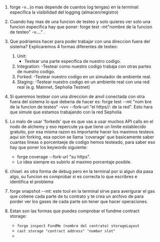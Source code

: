 1. forge -v...(o mas depende de cuantos log tengas) en la terminal: especifica la visibilidad del logging (almacen/registro)
2. Cuando hay mas de una funcion de testeo y solo quieres ver solo una funcion especifica hay que poner: forge test -mt"nombre de la funcion de testeo" -v...." .
3.  Que podriamos hacer para poder trabajar con una direccion fuera del sistema?
    Explicaremos 4 formas diferentes de testeo:
    1. Unit:
        - Testear una parte especifica de nuestro codigo.
    2.  Integration:
            -Testear como nuestro codigo trabaja con otras partes de nuestro codigo.
    3. Forked:
            -Testear nuestro codigo en un simulador de ambiente real.
    4. Staging:
            -Testear nuestro codigo en un ambiente real  con una red real (e.g. Mainnet, Sepholia Testnet)
4. Si queremos testear con una direccion de anvil conectada con otra fuera del sistema lo que deberia de hacer es: forge test --mt "nom bre de la funcion de testeo" -vvv --fork-url "el https//: de la red". Esto hara que simule que estamos trabajando con la red Sepholia  
5. Lo malo de usar 'forkeds' que es que vas a usar muchos API calls en el nodo de alchemy y eso repercute ya que tiene un limite establecido gratuito, por esa misma razon es importante hacer los maximos testeos aqui sin forking, esa opcion se llama 'coverage' que basicamente saber cuantas lineas o porcentaeje de codigo hemos testeado, para saber eso hay que poner los keywords siguiente: 
   - forge coverage --fork-url "su https".
   - Lo idea siempre es subirlo al maximo porcentaje posible.

6. chisel: es otra forma de debug pero en la terminal por si algun dia pasa algo, su funcion es comprobar si es correcta lo que escribres e identifica el problema 
7. forge snapshot --mt: este tool en la terminal sirve para averigurar el gas que cotiene cada parte de tu contrato y te crea un archivo de para porder ver los gases de cada parte sin tener que hacer operaciones.
8. Estan son las formas que puedes comprobar el fundme contract storage:
     - `forge inspect FundMe (nombre del contrato) storageLayout`
     - `cast storage "contract address" "number slot"` 
     - 